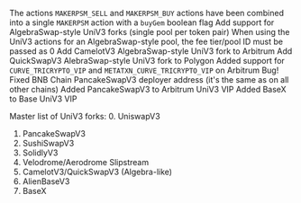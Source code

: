 The actions `MAKERPSM_SELL` and `MAKERPSM_BUY` actions have been combined into a single `MAKERPSM` action with a `buyGem` boolean flag
Add support for AlgebraSwap-style UniV3 forks (single pool per token pair)
  When using the UniV3 actions for an AlgebraSwap-style pool, the fee tier/pool ID must be passed as 0
Add CamelotV3 AlgebraSwap-style UniV3 fork to Arbitrum
Add QuickSwapV3 AlebraSwap-style UniV3 fork to Polygon
Added support for `CURVE_TRICRYPTO_VIP` and `METATXN_CURVE_TRICRYPTO_VIP` on Arbitrum
Bug! Fixed BNB Chain PancakeSwapV3 deployer address (it's the same as on all other chains)
Added PancakeSwapV3 to Arbitrum UniV3 VIP
Added BaseX to Base UniV3 VIP

Master list of UniV3 forks:
  0. UniswapV3
  1. PancakeSwapV3
  2. SushiSwapV3
  3. SolidlyV3
  4. Velodrome/Aerodrome Slipstream
  5. CamelotV3/QuickSwapV3 (Algebra-like)
  6. AlienBaseV3
  7. BaseX
